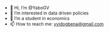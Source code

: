 - 👋 Hi, I’m @YaboGV
- 👀 I’m interested in data driven policies
- 🌱 I’m a student in economics 
- 📫 How to reach me: yvidogbena@gmail.com

<!---
YaboGV/YaboGV is a ✨ special ✨ repository because its `README.md` (this file) appears on your GitHub profile.
You can click the Preview link to take a look at your changes.
--->
